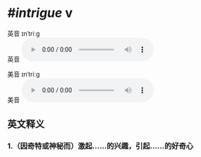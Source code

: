 # ***\#intrigue*** v
英音 ɪnˈtriːɡ  
英音
<audio src="./media/intrigue1_AAC.aac" controls="controls"></audio>

美音 ɪnˈtriːɡ  
美音
<audio src="./media/intrigue2_AAC.aac" controls="controls"></audio>



  

英文释义
---
### 1.**（因奇特或神秘而）激起……的兴趣，引起……的好奇心**  


